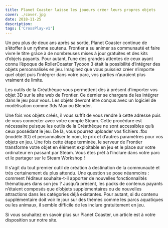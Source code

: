 ```yaml
---
title: Planet Coaster laisse les joueurs créer leurs propres objets
cover: ./cover.jpg
date: 2018-11-25
description:
tags: ['CrossPlay-v1']
---
```


Un peu plus de deux ans après sa sortie, Planet Coaster continue de s’étoffer à un rythme soutenu. Frontier a su animer sa communauté et faire vivre le titre grâce à de nombreuses mises à jour gratuites et des kits d’objets payants. Pour autant, l’une des grandes attentes de ceux ayant connu l’époque de RollerCoaster Tycoon 3 était la possibilité d’intégrer des objets personnalisés en jeu. Imaginez que vous puissiez créer n’importe quel objet puis l’intégrer dans votre parc, vos parties n’auraient plus vraiment de limite.

Les outils de la Créathèque vous permettent dès à présent d’importer vos objet 3D sur le site web de Frontier. Ce dernier se chargera de les intégrer dans le jeu pour vous. Les objets devront être conçus avec un logiciel de modélisation comme 3ds Max ou Blender.

Une fois vos objets créés, il vous suffit de vous rendre à cette adresse puis de vous connecter avec votre compte Steam. Cette procédure est nécessaire puisque les outils de la Créathèque ne sont accessibles qu’à ceux possédant le jeu. De là, vous pourrez uploader vos fichiers .fbx (modèle 3D) et personnaliser le nom, le prix et d’autres paramètres pour vos objets en jeu. Une fois cette étape terminée, le serveur de Frontier transforme votre objet en élément exploitable en jeu et le place sur votre ordinateur en passant par Steam. Vous êtes prêt à l’inclure dans votre parc et le partager sur le Steam Workshop !

Il s’agit du tout premier outil de création à destination de la communauté et très certainement du plus attendu. Une question se pose néanmoins : comment l’éditeur souhaite-t-il apporter de nouvelles fonctionnalités thématiques dans son jeu ? Jusqu’à présent, les packs de contenus payants n’étaient composés que d’objets supplémentaires ou de nouvelles attractions dans les catégories déjà existantes. Pour autant, si du contenu supplémentaire doit voir le jour sur des thèmes comme les parcs aquatiques ou les animaux, il semble difficile de les inclure gratuitement en jeu.

Si vous souhaitez en savoir plus sur Planet Coaster, un article est à votre disposition sur notre site.
